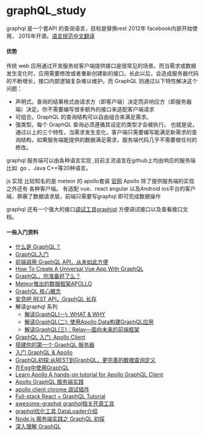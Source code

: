 # graphQL_study
graphql 是一个套API 的查询语言，目标是替换rest  2012年 facebook内部开始使用， 2015年开源。[语言规范中文翻译](http://graphql.cn)

#### 优势
传统 web 应用通过开发服务给客户端提供接口是很常见的场景。而当需求或数据发生变化时，应用需要修改或者重新创建新的接口。长此以后，会造成服务器代码的不断增长，接口内部逻辑复杂难以维护。而 GraphQL 则通过以下特性解决这个问题：
* 声明式。查询的结果格式由请求方（即客户端）决定而非响应方（即服务器端）决定。你不需要编写很多额外的接口来适配客户端请求
* 可组合。GraphQL 的查询结构可以自由组合来满足需求。
* 强类型。每个 GraphQL 查询必须遵循其设定的类型才会被执行。
也就是说，通过以上的三个特性，当需求发生变化，客户端只需要编写能满足新需求的查询结构，如果服务端能提供的数据满足需求，服务端代码几乎不需要做任何的修改。



graphql 服务端可以由各种语言实现 ,目前主流语言在github上均由响应的服务端 比如  go 、Java C++等20种语言。

js 实现 比较知名的是 meteor 的 apollo套装 [官网](https://www.apollographql.com/) 
Apollo 除了提供服务端的实现之外还有 各种客户端。 有适配 vue、react angular 以及Android ios平台的客户端，屏蔽了数据请求层，前端只需要写graphql 即可完成数据操作

graphql 还有一个强大的接口[调试工具graphiql](https://github.com/graphql/graphiql) 方便调试接口以及查看接口文档。


#### 一些入门资料

* [什么是 GraphQL？](https://www.zhihu.com/question/264629587/answer/283187920)
* [GraphQL入门](https://segmentfault.com/a/1190000008226927)
* [前端调用 GraphQL API，从未如此方便](https://zhuanlan.zhihu.com/p/33380928)
* [How To Create A Universal Vue App With GraphQL](https://medium.com/@jonaskuiler/how-to-create-a-universal-vue-app-with-graphql-39ce35a07e93)
* [GraphQL，你准备好了么？](https://zhuanlan.zhihu.com/p/23647589)
* [Meteor推出的数据框架APOLLO](http://onetwo.ren/Meteor%E6%8E%A8%E5%87%BA%E7%9A%84%E6%95%B0%E6%8D%AE%E6%A1%86%E6%9E%B6APOLL)
* [GraphQL 核心概念](https://segmentfault.com/a/1190000006132986)
* [安息吧 REST API，GraphQL 长存](http://zcfy.baomitu.com/article/rest-apis-are-rest-in-peace-apis-long-live-graphql-3935.html )
* 解读graphql 系列 
  * [解读GraphQL(一): WHAT & WHY](http://insights.thoughtworkers.org/interpretation-graphql-what-and-why/)
  * [解读GraphQL(二): 使用Apollo Data构建GraphQL应用](http://insights.thoughtworkers.org/interpretation-graphql-what-and-why-2/)
  * [解读GraphQL(三)：Relay—面向未来的前端框架](http://insights.thoughtworkers.org/interpretation-graphql-what-and-why-3/)
* [GraphQL 入门: Apollo Client](https://segmentfault.com/a/1190000008862505)
* [搭建你的第一个 GraphQL 服务器](https://zhuanlan.zhihu.com/p/20468051)
* [入门 GraphQL & Apollo](https://www.aliyun.com/jiaocheng/356236.html)
* [GraphQL初探:从REST到GraphQL，更完善的数据查询定义](https://segmentfault.com/a/1190000005766732)
* [在Egg中使用GraphQL](https://zhuanlan.zhihu.com/p/30604868)
* [Learn Apollo A hands-on tutorial for Apollo GraphQL Client](https://www.learnapollo.com/introduction/get-started)
* [Apollo GraphQL 服务端实践](https://zhuanlan.zhihu.com/p/34219480)
* [apollo client chrome 调试插件](https://github.com/apollographql/apollo-client-devtools)
* [Full-stack React + GraphQL Tutorial](https://dev-blog.apollodata.com/full-stack-react-graphql-tutorial-582ac8d24e3b)
* [awesome-graphql graphql相关开源工具](https://github.com/chentsulin/awesome-graphql)
* [graphql优化工具 DataLoader介绍](https://www.jianshu.com/p/fbd1257116b0)
* [Node.js 服务端实践之 GraphQL 初探](http://taobaofed.org/blog/2015/11/26/graphql-basics-server-implementation/)
* [深入理解 GraphQL](http://taobaofed.org/blog/2016/03/10/graphql-in-depth/)



